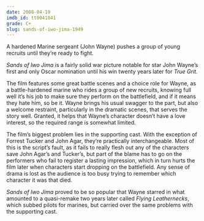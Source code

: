 ```yaml
---
date: 2008-04-19
imdb_id: tt0041841
grade: C+
slug: sands-of-iwo-jima-1949
---
```


A hardened Marine sergeant (John Wayne) pushes a group of young recruits until they’re ready to fight.

_Sands of Iwo Jima_ is a fairly solid war picture notable for star John Wayne’s first and only Oscar nomination until his win twenty years later for <span data-imdb-id="tt0065126">_True Grit_</span>.

The film features some great battle scenes and a choice role for Wayne, as a battle-hardened marine who rides a group of new recruits, knowing full well it’s his job to make sure they perform on the battlefield, and if it means they hate him, so be it. Wayne brings his usual swagger to the part, but also a welcome restraint, particularly in the dramatic scenes, that serves the story well. Granted, it helps that Wayne’s character doesn’t have a love interest, so the required range is somewhat limited.

The film’s biggest problem lies in the supporting cast. With the exception of Forrest Tucker and John Agar, they’re practically interchangeable. Most of this is the script’s fault, as it fails to really flesh out any of the characters save John Agar’s and Tucker’s, but part of the blame has to go on the performers who fail to register a lasting impression, which in turn hurts the film later when characters start dropping on the battlefield. Any sense of drama is lost as the audience is too busy trying to remember which character it was that died.

_Sands of Iwo Jima_ proved to be so popular that Wayne starred in what amounted to a quasi-remake two years later called <span data-imdb-id="tt0043547">_Flying Leathernecks_</span>, which subbed pilots for marines, but carried over the same problems with the supporting cast.
